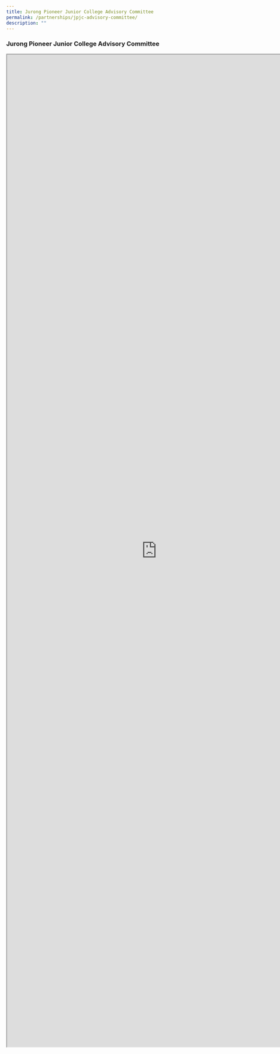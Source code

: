 ```yaml
---
title: Jurong Pioneer Junior College Advisory Committee
permalink: /partnerships/jpjc-advisory-committee/
description: ""
---
```


### **Jurong Pioneer Junior College Advisory Committee**

<iframe src="https://docs.google.com/document/d/e/2PACX-1vSEhI1CHZWCBBpMZJ7qjFHxbZ1ajUhMGonm5_0kRjBEwfw68Z0YIYxnKNVbhq2_d8XsJKPeefwqBTjT/pub?embedded=true" width=800px height=2650px scrolling="no"></iframe>